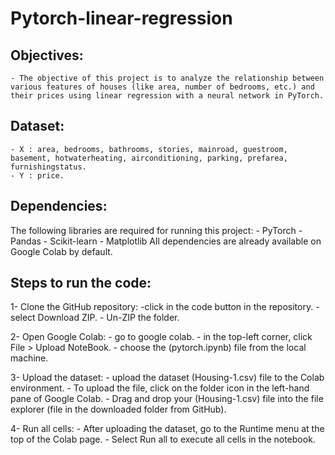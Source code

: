 # Pytorch-linear-regression
## Objectives:
	- The objective of this project is to analyze the relationship between various features of houses (like area, number of bedrooms, etc.) and their prices using linear regression with a neural network in PyTorch.


## Dataset:
	- X : area, bedrooms, bathrooms, stories, mainroad, guestroom, basement, hotwaterheating, airconditioning, parking, prefarea, furnishingstatus.
	- Y : price.


## Dependencies:
The following libraries are required for running this project:
	- PyTorch
	- Pandas
	- Scikit-learn
	- Matplotlib
All dependencies are already available on Google Colab by default.


## Steps to run the code:
1- Clone the GitHub repository:
	-click in the code button in the repository.
	-select Download ZIP.
	- Un-ZIP the folder.

2- Open Google Colab:
	- go to google colab.
	- in the top-left corner, click File > Upload NoteBook.
	- choose the (pytorch.ipynb) file from the local machine.

3- Upload the dataset:
	- upload the dataset (Housing-1.csv) file to the Colab environment.
	- To upload the file, click on the folder icon in the left-hand pane of Google Colab.
	- Drag and drop your (Housing-1.csv) file into the file explorer (file in the downloaded folder from GitHub).

4- Run all cells:
	- After uploading the dataset, go to the Runtime menu at the top of the Colab page.
	- Select Run all to execute all cells in the notebook.
